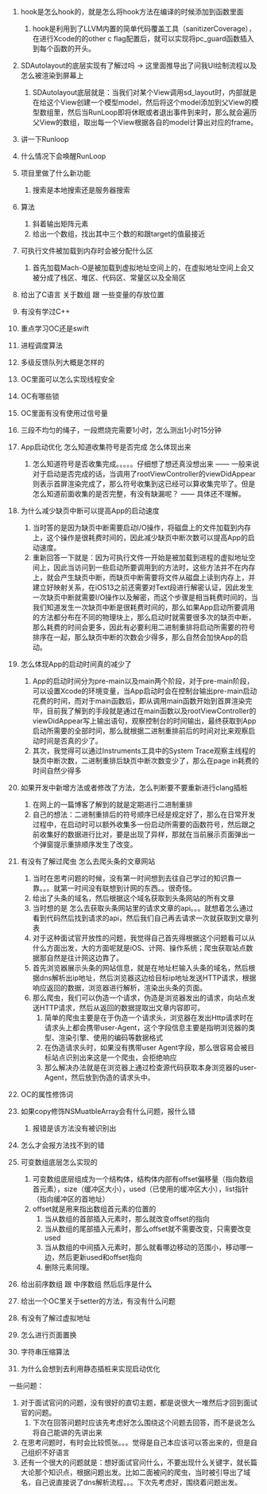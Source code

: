 1. hook是怎么hook的，就是怎么将hook方法在编译的时候添加到函数里面
    1. hook是利用到了LLVM内置的简单代码覆盖工具（sanitizerCoverage），在进行Xcode的的other c flag配置后，就可以实现将pc_guard函数插入到每个函数的开头。
2. SDAutolayout的底层实现有了解过吗 -> 这里面推导出了问我UI绘制流程以及怎么被渲染到屏幕上
    1. SDAutolayout底层就是：当我们对某个View调用sd_layout时，内部就是在给这个View创建一个模型model，然后将这个model添加到父View的模型数组里，然后当RunLoop即将休眠或者退出事件到来时，那么就会遍历父View的数组，取出每一个View根据各自的model计算出对应的frame。
3. 讲一下Runloop
4. 什么情况下会唤醒RunLoop
5. 项目里做了什么新功能
    1. 搜索是本地搜索还是服务器搜索
6. 算法
    1. 斜着输出矩阵元素
    2. 给出一个数组，找出其中三个数的和跟target的值最接近
7. 可执行文件被加载到内存时会被分配什么区
    1. 首先加载Mach-O是被加载到虚拟地址空间上的，在虚拟地址空间上会又被分成了栈区、堆区、代码区、常量区以及全局区
8. 给出了C语言 关于数组 跟 一些变量的存放位置
9. 有没有学过C++
10. 重点学习OC还是swift
11. 进程调度算法
12. 多级反馈队列大概是怎样的
13. OC里面可以怎么实现线程安全
14. OC有哪些锁
15. OC里面有没有使用过信号量
16. 三段不均匀的绳子，一段燃烧完需要1小时，怎么测出1小时15分钟



1. App启动优化 怎么知道收集符号是否完成 怎么体现出来
    1. 怎么知道符号是否收集完成。。。。。仔细想了想还真没想出来 —— 一般来说对于启动是否完成的话，当调用了rootViewController的viewDidAppear则表示首屏渲染完成了，那么符号收集到这已经可以算收集完毕了。但是 怎么知道前面收集的是否完整，有没有缺漏呢？ —— 具体还不理解。
2. 为什么减少缺页中断可以提高App的启动速度
    1. 当时答的是因为缺页中断需要启动I/O操作，将磁盘上的文件加载到内存上，这个操作是很耗费时间的，因此减少缺页中断次数可以提高App的启动速度。
    2. 重新回答一下就是：因为可执行文件一开始是被加载到进程的虚拟地址空间上，因此当访问到一些启动所要调用到的方法时，这些方法并不在内存上，就会产生缺页中断，而缺页中断需要将文件从磁盘上读到内存上，并建立好映射关系，在iOS13之前还需要对Text段进行解密认证，因此发生一次缺页中断就需要I/O操作以及解密，而这个步骤是相当耗费时间的，当我们知道发生一次缺页中断是很耗费时间的，那么如果App启动所要调用的方法都分布在不同的物理块上，那么启动时就需要很多次的缺页中断，那么耗费的时间会更多，因此有必要利用二进制重排将启动所需要的符号排序在一起，那么缺页中断的次数会少得多，那么自然会加快App的启动。
3. 怎么体现App的启动时间真的减少了
    1. App的启动时间分为pre-main以及main两个阶段，对于pre-main阶段，可以设置Xcode的环境变量，当App启动时会在控制台输出pre-main启动花费的时间，而对于main函数后，即从调用main函数开始到首屏渲染完毕，目前我了解到的手段就是通过在main函数以及rootViewController的viewDidAppear写上输出语句，观察控制台的时间输出，最终获取到App启动所需要的全部时间，那么就根据二进制重排前后的时间对比来观察启动时间是否真的少了。
    2. 其次，我觉得可以通过Instruments工具中的System Trace观察主线程的缺页中断次数，二进制重排后缺页中断次数变少了，那么在page in耗费的时间自然少得多
4. 如果开发中新增方法或者修改了方法，怎么判断要不要重新进行clang插桩
    1. 在网上的一篇博客了解到的就是定期进行二进制重排
    2. 自己的想法：二进制重排后的符号顺序已经是规定好了，那么在日常开发过程中，在启动时可以额外收集多一份启动所需要的函数符号，然后跟之前收集好的数据进行比对，要是出现了异样，那就在当前展示页面弹出一个弹窗提示重排顺序发生了改变。
5. 有没有了解过爬虫 怎么去爬头条的文章网站
    1. 当时在思考问题的时候，没有第一时间想到去往自己学过的知识靠一靠。。。就第一时间没有联想到计网的东西。。很奇怪。
    2. 给出了头条的域名，然后根据这个域名获取到头条网站的所有文章
    3. 当时想的是 怎么去获取头条网站里的请求文章的api。。。就想着怎么通过看到代码然后找到请求的api，然后我们自己再去请求一次就获取到文章列表
    4. 对于这种面试官开放性的问题，我觉得自己首先得根据这个问题看可以从什么方面出发，大的方面呢就是iOS、计网、操作系统；爬虫获取站点数据那自然是往计网这边靠了。
    5. 首先浏览器展示头条的网站信息，就是在地址栏输入头条的域名，然后根据dns解析出ip地址，然后浏览器这边给目标ip地址发送HTTP请求，根据响应返回的数据，浏览器进行解析，渲染出头条的页面。
    6. 那么爬虫，我们可以伪造一个请求，伪造是浏览器发出的请求，向站点发送HTTP请求，然后从返回的数据提取出文章内容即可。
        1. 简单的爬虫主要是在于伪造一个请求头，浏览器在发出Http请求时在请求头上都会携带user-Agent，这个字段信息主要是指明浏览器的类型、渲染引擎、使用的编码等数据格式
        2. 在伪造请求头时，如果没有携带user Agent字段，那么很容易会被目标站点识别出来这是一个爬虫，会拒绝响应
        3. 那么解决办法就是在浏览器上通过检查源代码获取本身浏览器的user-Agent，然后放到伪造的请求头中。
6. OC的属性修饰词
7. 如果copy修饰NSMuatbleArray会有什么问题，报什么错
    1. 报错是该方法没有被识别出
8. 怎么才会报方法找不到的错
9. 可变数组底层怎么实现的
    1. 可变数组底层组成为一个结构体，结构体内部有offset偏移量（指向数组首元素），size（缓冲区大小），used（已使用的缓冲区大小），list指针（指向缓冲区的首地址）
    2. offset就是用来指出数组首元素的位置的
        1. 当从数组的首部插入元素时，那么就改变offset的指向
        2. 当从数组的尾部插入元素时，那么offset就不需要改变，只需要改变used
        3. 当从数组的中间插入元素时，那么就看哪边移动的范围小，移动哪一边，然后更新used和offset指向
        4. 删除元素同理。
10. 给出前序数组 跟 中序数组 然后后序是什么
11. 给出一个OC里关于setter的方法，有没有什么问题
12. 有没有了解过虚拟地址
13. 怎么进行页面置换
14. 字符串压缩算法 
15. 为什么会想到去利用静态插桩来实现启动优化

一些问题：
1. 对于面试官问的问题，没有很好的直切主题，都是说很大一堆然后才回到面试官的问题。
    1. 下次在回答问题时应该先考虑好怎么围绕这个问题去回答，而不是说怎么将自己能讲的先讲出来
2. 在思考问题时，有时会比较慌张。。。觉得是自己本应该可以答出来的，但是自己组织不好语言
3. 还有一个很大的问题就是：想好面试官问什么，不要出现什么关键字，就长篇大论那个知识点，根据问题出发。比如二面被问的爬虫，当时被引导出了域名，自己说直接说了dns解析流程。。。下次先考虑好，围绕着问题出发。
